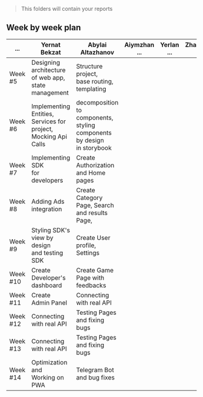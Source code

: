 > This folders will contain your reports

## Week by week plan

| ...      | Yernat Bekzat                                                            | Abylai Altazhanov                                                                 | Aiymzhan ... | Yerlan ... | Zhanbolat ... |
| -------- | ------------------------------------------------------------------------ | --------------------------------------------------------------------------------- | ------------ | ---------- | ------------- |
| Week #5  | Designing architecture<br /> of web app,<br />state management           | Structure project,<br />base routing,<br />templating                             |              |            |               |
| Week #6  | Implementing Entities,<br />Services for project,<br />Mocking Api Calls | decomposition to components,<br />styling components by design <br />in storybook |              |            |               |
| Week #7  | Implementing SDK<br />for developers                                     | Create Authorization<br />and Home pages                                          |              |            |               |
| Week #8  | Adding Ads integration                                                   | Create Category Page, Search<br /> and results Page,                              |              |            |               |
| Week #9  | Styling SDK's view by design<br />and testing SDK                        | Create User profile, Settings                                                     |              |            |               |
| Week #10 | Create Developer's dashboard                                             | Create Game Page with feedbacks                                                   |              |            |               |
| Week #11 | Create Admin Panel                                                       | Connecting with real API                                                          |              |            |               |
| Week #12 | Connecting with real API                                                 | Testing Pages and fixing bugs                                                     |              |            |               |
| Week #13 | Connecting with real API                                                 | Testing Pages and fixing bugs                                                     |              |            |               |
| Week #14 | Optimization and <br />Working on PWA                                    | Telegram Bot and bug fixes                                                        |              |            |               |
